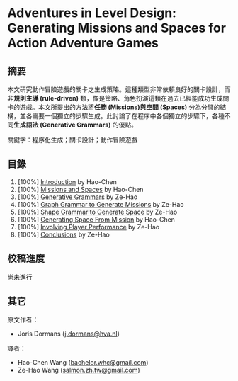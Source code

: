 # Adventures in Level Design: Generating Missions and Spaces for Action Adventure Games

## 摘要

本文研究動作冒險遊戲的關卡之生成策略。這種類型非常依賴良好的關卡設計，而非**規則主導 (rule-driven)** 類，像是策略、角色扮演這類在過去已經能成功生成關卡的遊戲。本文所提出的方法將**任務 (Missions)**與**空間 (Spaces)** 分為分開的結構，並各需要一個獨立的步驟生成。此討論了在程序中各個獨立的步驟下，各種不同**生成語法 (Generative Grammars)** 的優點。

關鍵字：程序化生成；關卡設計；動作冒險遊戲

## 目錄

1. [100%] [Introduction](chapter1.md) by Hao-Chen
2. [100%] [Missions and Spaces](chapter2.md) by Hao-Chen
3. [100%] [Generative Grammars](chapter3.md) by Ze-Hao
4. [100%] [Graph Grammar to Generate Missions](chapter4.md) by Ze-Hao
5. [100%] [Shape Grammar to Generate Space](chapter5.md) by Ze-Hao
6. [100%] [Generating Space From Mission](chapter6.md) by Hao-Chen
7. [100%] [Involving Player Performance](chapter7.md) by Ze-Hao
8. [100%] [Conclusions](chapter8.md) by Ze-Hao

## 校稿進度

尚未進行

## 其它

原文作者：
  * Joris Dormans ([j.dormans@hva.nl](j.dormans@hva.nl))

譯者： 
  * Hao-Chen Wang ([bachelor.whc@gmail.com](bachelor.whc@gmail.com))
  * Ze-Hao Wang ([salmon.zh.tw@gmail.com](salmon.zh.tw@gmail.com))
